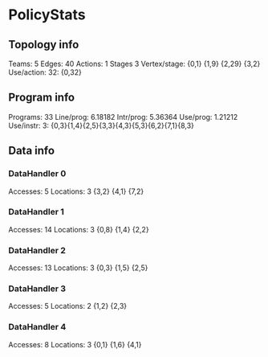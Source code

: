 # PolicyStats
## Topology info
Teams:		5
Edges:		40
Actions:	1
Stages		3
Vertex/stage:	{0,1} {1,9} {2,29} {3,2} 
Use/action:	32: {0,32} 

## Program info
Programs:	33
Line/prog:	6.18182
Intr/prog:	5.36364
Use/prog:	1.21212
Use/instr:	3: {0,3}{1,4}{2,5}{3,3}{4,3}{5,3}{6,2}{7,1}{8,3}

## Data info

### DataHandler 0
Accesses:	5
Locations:	3
{3,2} {4,1} {7,2} 

### DataHandler 1
Accesses:	14
Locations:	3
{0,8} {1,4} {2,2} 

### DataHandler 2
Accesses:	13
Locations:	3
{0,3} {1,5} {2,5} 

### DataHandler 3
Accesses:	5
Locations:	2
{1,2} {2,3} 

### DataHandler 4
Accesses:	8
Locations:	3
{0,1} {1,6} {4,1} 